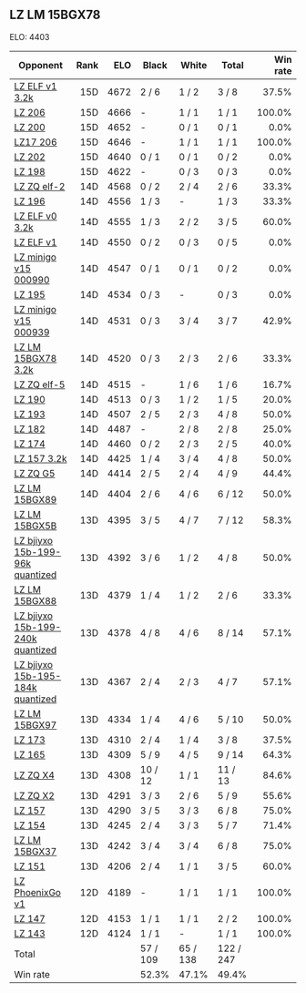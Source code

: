 ## LZ LM 15BGX78 ##

ELO: 4403

Opponent | Rank | ELO | Black | White | Total | Win rate
---------|-----:|----:|-------|-------|-------|-------:
[LZ ELF v1 3.2k](LZ%20ELF%20v1%203.2k.md) | 15D | 4672 | 2 / 6 | 1 / 2 | 3 / 8 | 37.5%
[LZ 206](LZ%20206.md) | 15D | 4666 | - | 1 / 1 | 1 / 1 | 100.0%
[LZ 200](LZ%20200.md) | 15D | 4652 | - | 0 / 1 | 0 / 1 | 0.0%
[LZ17 206](LZ17%20206.md) | 15D | 4646 | - | 1 / 1 | 1 / 1 | 100.0%
[LZ 202](LZ%20202.md) | 15D | 4640 | 0 / 1 | 0 / 1 | 0 / 2 | 0.0%
[LZ 198](LZ%20198.md) | 15D | 4622 | - | 0 / 3 | 0 / 3 | 0.0%
[LZ ZQ elf-2](LZ%20ZQ%20elf-2.md) | 14D | 4568 | 0 / 2 | 2 / 4 | 2 / 6 | 33.3%
[LZ 196](LZ%20196.md) | 14D | 4556 | 1 / 3 | - | 1 / 3 | 33.3%
[LZ ELF v0 3.2k](LZ%20ELF%20v0%203.2k.md) | 14D | 4555 | 1 / 3 | 2 / 2 | 3 / 5 | 60.0%
[LZ ELF v1](LZ%20ELF%20v1.md) | 14D | 4550 | 0 / 2 | 0 / 3 | 0 / 5 | 0.0%
[LZ minigo v15 000990](LZ%20minigo%20v15%20000990.md) | 14D | 4547 | 0 / 1 | 0 / 1 | 0 / 2 | 0.0%
[LZ 195](LZ%20195.md) | 14D | 4534 | 0 / 3 | - | 0 / 3 | 0.0%
[LZ minigo v15 000939](LZ%20minigo%20v15%20000939.md) | 14D | 4531 | 0 / 3 | 3 / 4 | 3 / 7 | 42.9%
[LZ LM 15BGX78 3.2k](LZ%20LM%2015BGX78%203.2k.md) | 14D | 4520 | 0 / 3 | 2 / 3 | 2 / 6 | 33.3%
[LZ ZQ elf-5](LZ%20ZQ%20elf-5.md) | 14D | 4515 | - | 1 / 6 | 1 / 6 | 16.7%
[LZ 190](LZ%20190.md) | 14D | 4513 | 0 / 3 | 1 / 2 | 1 / 5 | 20.0%
[LZ 193](LZ%20193.md) | 14D | 4507 | 2 / 5 | 2 / 3 | 4 / 8 | 50.0%
[LZ 182](LZ%20182.md) | 14D | 4487 | - | 2 / 8 | 2 / 8 | 25.0%
[LZ 174](LZ%20174.md) | 14D | 4460 | 0 / 2 | 2 / 3 | 2 / 5 | 40.0%
[LZ 157 3.2k](LZ%20157%203.2k.md) | 14D | 4425 | 1 / 4 | 3 / 4 | 4 / 8 | 50.0%
[LZ ZQ G5](LZ%20ZQ%20G5.md) | 14D | 4414 | 2 / 5 | 2 / 4 | 4 / 9 | 44.4%
[LZ LM 15BGX89](LZ%20LM%2015BGX89.md) | 14D | 4404 | 2 / 6 | 4 / 6 | 6 / 12 | 50.0%
[LZ LM 15BGX5B](LZ%20LM%2015BGX5B.md) | 13D | 4395 | 3 / 5 | 4 / 7 | 7 / 12 | 58.3%
[LZ bjiyxo 15b-199-96k quantized](LZ%20bjiyxo%2015b-199-96k%20quantized.md) | 13D | 4392 | 3 / 6 | 1 / 2 | 4 / 8 | 50.0%
[LZ LM 15BGX88](LZ%20LM%2015BGX88.md) | 13D | 4379 | 1 / 4 | 1 / 2 | 2 / 6 | 33.3%
[LZ bjiyxo 15b-199-240k quantized](LZ%20bjiyxo%2015b-199-240k%20quantized.md) | 13D | 4378 | 4 / 8 | 4 / 6 | 8 / 14 | 57.1%
[LZ bjiyxo 15b-195-184k quantized](LZ%20bjiyxo%2015b-195-184k%20quantized.md) | 13D | 4367 | 2 / 4 | 2 / 3 | 4 / 7 | 57.1%
[LZ LM 15BGX97](LZ%20LM%2015BGX97.md) | 13D | 4334 | 1 / 4 | 4 / 6 | 5 / 10 | 50.0%
[LZ 173](LZ%20173.md) | 13D | 4310 | 2 / 4 | 1 / 4 | 3 / 8 | 37.5%
[LZ 165](LZ%20165.md) | 13D | 4309 | 5 / 9 | 4 / 5 | 9 / 14 | 64.3%
[LZ ZQ X4](LZ%20ZQ%20X4.md) | 13D | 4308 | 10 / 12 | 1 / 1 | 11 / 13 | 84.6%
[LZ ZQ X2](LZ%20ZQ%20X2.md) | 13D | 4291 | 3 / 3 | 2 / 6 | 5 / 9 | 55.6%
[LZ 157](LZ%20157.md) | 13D | 4290 | 3 / 5 | 3 / 3 | 6 / 8 | 75.0%
[LZ 154](LZ%20154.md) | 13D | 4245 | 2 / 4 | 3 / 3 | 5 / 7 | 71.4%
[LZ LM 15BGX37](LZ%20LM%2015BGX37.md) | 13D | 4242 | 3 / 4 | 3 / 4 | 6 / 8 | 75.0%
[LZ 151](LZ%20151.md) | 13D | 4206 | 2 / 4 | 1 / 1 | 3 / 5 | 60.0%
[LZ PhoenixGo v1](LZ%20PhoenixGo%20v1.md) | 12D | 4189 | - | 1 / 1 | 1 / 1 | 100.0%
[LZ 147](LZ%20147.md) | 12D | 4153 | 1 / 1 | 1 / 1 | 2 / 2 | 100.0%
[LZ 143](LZ%20143.md) | 12D | 4124 | 1 / 1 | - | 1 / 1 | 100.0%
Total | | | 57 / 109 | 65 / 138 | 122 / 247 | 
Win rate| | | 52.3% | 47.1% | 49.4% | 
